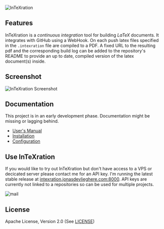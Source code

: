 ![InTeXration](http://cdn.jonasdevlieghere.com/intexration.png)

Features
--------
InTeXration is a *continuous integration* tool for building *LaTeX* documents. It integrates with GitHub using a WebHook. On each push latex files specified in the `.intexration` file are compiled to a PDF. A fixed URL to the resulting pdf and the corresponding build log can be added to the repository's README to provide an up to date, compiled version of the latex document(s) inside.

Screenshot
----------
![InTeXration Screenshot](http://cdn.jonasdevlieghere.com/intexration_screenshot.png)

Documentation
-------------
This project is in an early development phase. Documentation might be missing or lagging behind.

- [User's Manual](https://github.com/JDevlieghere/InTeXration/blob/master/docs/manual.md)
- [Installation](https://github.com/JDevlieghere/InTeXration/blob/master/docs/install.md)
- [Configuration](https://github.com/JDevlieghere/InTeXration/blob/master/docs/config.md)

Use InTeXration
---------------

If you would like to try out InTeXration but don't have access to a VPS or decicated server please contact me for an API key.
I'm running the latest stable release at [intexration.jonasdevlieghere.com:8000](http://intexration.jonasdevlieghere.com:8000).
API keys are currently not linked to a repositories so can be used for multiple projects.

![mail](http://cdn.jonasdevlieghere.com/mail.png)

License
-------
Apache License, Version 2.0 (See [LICENSE](https://github.com/JDevlieghere/InTeXration/blob/master/LICENSE))
